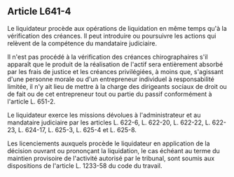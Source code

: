 Article L641-4
----
Le liquidateur procède aux opérations de liquidation en même temps qu'à la
vérification des créances. Il peut introduire ou poursuivre les actions qui
relèvent de la compétence du mandataire judiciaire.

Il n'est pas procédé à la vérification des créances chirographaires s'il
apparaît que le produit de la réalisation de l'actif sera entièrement absorbé
par les frais de justice et les créances privilégiées, à moins que, s'agissant
d'une personne morale ou d'un entrepreneur individuel à responsabilité limitée,
il n'y ait lieu de mettre à la charge des dirigeants sociaux de droit ou de fait
ou de cet entrepreneur tout ou partie du passif conformément à l'article L.
651-2.

Le liquidateur exerce les missions dévolues à l'administrateur et au mandataire
judiciaire par les articles L. 622-6, L. 622-20, L. 622-22, L. 622-23, L.
624-17, L. 625-3, L. 625-4 et L. 625-8.

Les licenciements auxquels procède le liquidateur en application de la décision
ouvrant ou prononçant la liquidation, le cas échéant au terme du maintien
provisoire de l'activité autorisé par le tribunal, sont soumis aux dispositions
de l'article L. 1233-58 du code du travail.
